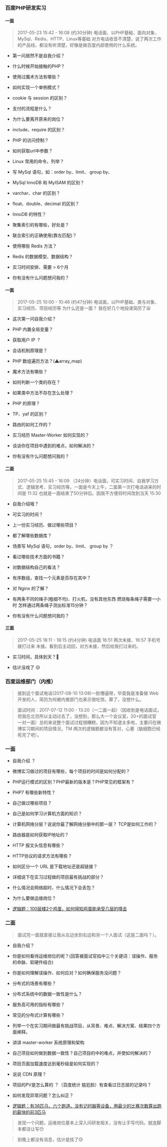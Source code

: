 ### 百度PHP研发实习


#### 一面

> 2017-05-23 15:42 - 16:08 (约30分钟) 电话面、以PHP基础、面向对象、MySql、Redis、HTTP、Linux等基础
对方电话收音不清楚，说了两次工作的产品线，都没有听清楚，好像是做百度内部使用的什么系统。


- 第一问居然不是自我介绍？

- 什么时候开始接触的PHP？

- 使用过魔术方法有哪些？

- 如何实现一个单例模式？

- cookie 与 session 的区别？

- 支付的流程是什么？

- 为什么要离开原来的岗位？

- include、require 的区别？

- PHP 的访问控制？

- 如何获取url中参数？

- Linux 常用的命令，列举？

- 写 MySql 语句，如：order by、limit、 group by、

- MySql InnoDB 和 MyISAM 的区别？

- varchar、char 的区别？

- float、double、decimal 的区别？

- InnoDB 的特性？

- 聚集索引的有哪些，好处是？

- 联合索引的正确使用(靠左匹配)？

- 使用哪些 Redis 方法？

- Redis 的数据模型、数据结构？

- 实习时间安排、需要 > 6个月

- 你有没有什么问题想问我的？




#### 一面

> 2017-05-25 10:00 - 10:46 (约47分钟) 电话面，以PHP基础、类与对象、实习经历、项目经历等
为什么还是一面？
我在好几个地投递简历了😫

- 这次第一问自我介绍？

- PHP 内置全局变量？

- 获取用户 IP ？

- 会话机制原理是？

- PHP 数组遍历方法？(⚠️array_map)

- 魔术方法有哪些？

- 如何判断一个类的存在？

- 如果类中方法不存在怎么处理？

- PHP 的原理？

- TP、yaf 的区别？

- 路由的如何工作的？

- 实习经历 Master-Worker 如何实现的？

- 谈谈你在项目中遇到的难点，如何解决的？

- 你有没有什么问题想问我的？

#### 二面

> 2017-05-25 15:45 - 16:09 （24分钟）电话面，可实习时间、自我学习方式、逻辑思考、实习经历等。一面是今天上午，二面第一次打电话进来的时间是 11:32 也就是一面结束了50分钟后。因我不方便将时间改到当天 15:30

- 自我介绍哦？

- 可实习的时间？

- 上一份实习经历、做过哪些项目？

- 都了解哪些数据库？

- 场景写 MySql 语句，order by、limit、 group by ？

- 看过哪些技术方面的书籍？

- 对数据结构自己的看法？

- 有序数组，查找一个元素是否存在其中？

- 对 Nginx 的了解？

- 有两条不同的绳子(粗细不均)、打火机，没有其他东西 燃烧每条绳子需要一小时 怎样通过两条绳子测出标准15分钟？

- 你有没有什么问题想问我的？


#### 三面

> 2017-05-25 18:11 - 18:15 (约4分钟) 电话面  16:51 两次未接、16:57 手机号拨打过来 未接。看到后主动回，对方未接，然后给我打过来的。 

- 实习时间，具体到天？😤

- 估计没戏了 😒



### 百度运维部门（内推）

> 接到这个面试电话(2017-08-10 13:08)一脸懵逼呀，毕竟我是准备做 Web 开发的人，简历为何被内推部门也表示很吃惊。算了，没想什么。

> 面试时间：2017-07-12 11:00 - 13:20（一二面一起）（因收到是电话面试，但我在北京所以主动过去了，没想到，那么大一个会议室，20+的面试官 一对一面）总的来说整个面试过程很糟糕，因为不知道太多啦，主要问在微博实习期间的项目情况，TM 两次的逻辑题都没有答对，心塞（脑细胞已经死完了吧）。


### 一面

- 自我介绍 ？

- 微博实习做过的项目有哪些，每个项目的时间是如何分配的？

- PHP运行模式的区别？PHP最新的版本是？PHP常见的框架有？

- PHP7 有哪些新特性？

- 自己做过哪些项目？

- 自己是如何学习计算机方面的知识？

- 计算机网络分层？说说你最了解网络分册中的那一层？ TCP是如何工作的？

- 路由器是如何获取IP地址的？

- HTTP 报文头信息有哪些？

- HTTP协议的请求方法有哪些？

- 如何区分一个 URL 是下载地址还是超链接？

- 详细说下在实习过程做的项目最有挑战的部分？

- 什么情况会网络超时、什么情况下会丢包？

- 为什么要做运维岗位？

- [逻辑题：100层楼2个鸡蛋，如何得知鸡蛋能承受几层的撞击](http://www.cnblogs.com/yangai/p/5391533.html)


### 二面

> 面试完一面就直接让我从左边坐到右边和另一个人面试（这是二面吗？）。

- 自我介绍？

- 你是如何看待运维岗位的呢？(回答被面试官掐中三个关键词：误操作、服务的命脉、软硬件结合)

- 你是如何理解误操作、如何应对？如何确保服务没问题？

- 分布式的场景有哪些？

- 分布式系统中的数据一致性是什么？

- 服务高可用的指标有哪些？

- 常见的分布式计算有哪些？

- 列举一个在实习期间做最有挑战项目，从背景、难点、解决方案、结果四个方面阐释。

- 讲讲 master-worker 系统原理和架构

- 自己项目如何做到数据一致性？自己项目的中的难点，并使如何解决的？

- 项目页面加载速度达到毫秒级是如何实现的？

- 说说 CDN 原理？

- 项目的PV是怎么算的 ？（百度统计 尴尬脸）有查看过日志层的记录吗？ 

- 如何发现异常问题？怎么纠正？


- [逻辑题：有36匹马，六个跑道。没有记时器等设备，用最少的比赛次数算出跑的最快的前3匹马](http://blog.csdn.net/yahohi/article/details/8022881)


> 发现一个问题，运维岗位基本上深入问研发相关，没有让手写代码，就连脚本都没让写😯

> 到晚上都没有消息，估计是挂了😓
